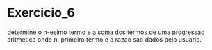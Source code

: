 # Exercicio_6
determine o n-esimo termo e a soma dos termos de uma progressao aritmetica onde n,  primeiro termo e a razao sao dados pelo usuario.
